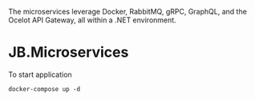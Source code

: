 The microservices leverage Docker, RabbitMQ, gRPC, GraphQL, and the Ocelot API Gateway, all within a .NET environment.

# JB.Microservices
To start application
```
docker-compose up -d
```
